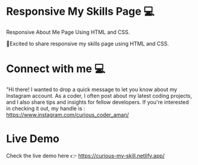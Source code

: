 # Responsive My Skills Page 💻
Responsive About Me Page Using HTML and CSS.

🚀Excited to share responsive my skills page using HTML and CSS.

# Connect with me 💻
"Hi there! I wanted to drop a quick message to let you know about my Instagram account. As a coder, I often post about my latest coding projects, and I also share tips and insights for fellow developers. If you're interested in checking it out, my handle is : https://www.instagram.com/curious_coder_aman/

# Live Demo
Check the live demo here 👉️ https://curious-my-skill.netlify.app/
